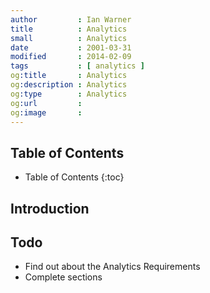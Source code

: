 ```yaml
---
author         : Ian Warner
title          : Analytics
small          : Analytics
date           : 2001-03-31
modified       : 2014-02-09
tags           : [ analytics ]
og:title       : Analytics
og:description : Analytics
og:type        : Analytics
og:url         :
og:image       :
---
```


## Table of Contents

* Table of Contents
{:toc}

## Introduction

## Todo

* Find out about the Analytics Requirements
* Complete sections